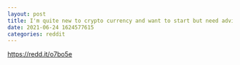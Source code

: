 ```yaml
--- 
layout: post 
title: I'm quite new to crypto currency and want to start but need advice on videos on YT to watch 
date: 2021-06-24 1624577615 
categories: reddit 
--- 
```

https://redd.it/o7bo5e